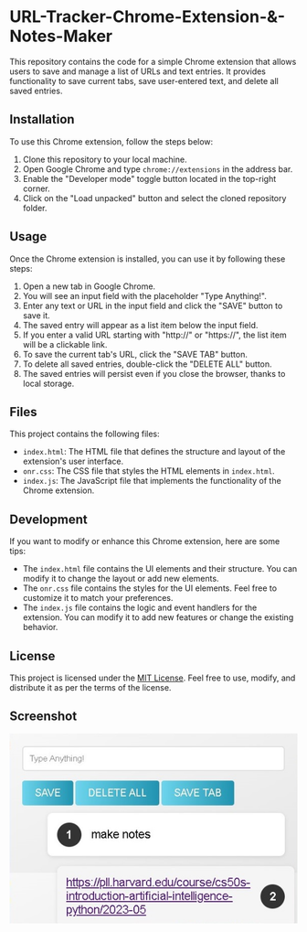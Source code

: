 # URL-Tracker-Chrome-Extension-&-Notes-Maker

This repository contains the code for a simple Chrome extension that allows users to save and manage a list of URLs and text entries. It provides functionality to save current tabs, save user-entered text, and delete all saved entries.

## Installation

To use this Chrome extension, follow the steps below:

1. Clone this repository to your local machine.
2. Open Google Chrome and type `chrome://extensions` in the address bar.
3. Enable the "Developer mode" toggle button located in the top-right corner.
4. Click on the "Load unpacked" button and select the cloned repository folder.

## Usage

Once the Chrome extension is installed, you can use it by following these steps:

1. Open a new tab in Google Chrome.
2. You will see an input field with the placeholder "Type Anything!".
3. Enter any text or URL in the input field and click the "SAVE" button to save it.
4. The saved entry will appear as a list item below the input field.
5. If you enter a valid URL starting with "http://" or "https://", the list item will be a clickable link.
6. To save the current tab's URL, click the "SAVE TAB" button.
7. To delete all saved entries, double-click the "DELETE ALL" button.
8. The saved entries will persist even if you close the browser, thanks to local storage.

## Files

This project contains the following files:

- `index.html`: The HTML file that defines the structure and layout of the extension's user interface.
- `onr.css`: The CSS file that styles the HTML elements in `index.html`.
- `index.js`: The JavaScript file that implements the functionality of the Chrome extension.

## Development

If you want to modify or enhance this Chrome extension, here are some tips:

- The `index.html` file contains the UI elements and their structure. You can modify it to change the layout or add new elements.
- The `onr.css` file contains the styles for the UI elements. Feel free to customize it to match your preferences.
- The `index.js` file contains the logic and event handlers for the extension. You can modify it to add new features or change the existing behavior.

## License

This project is licensed under the [MIT License](LICENSE). Feel free to use, modify, and distribute it as per the terms of the license.

## Screenshot

![Image](Screenshot.jpg)

